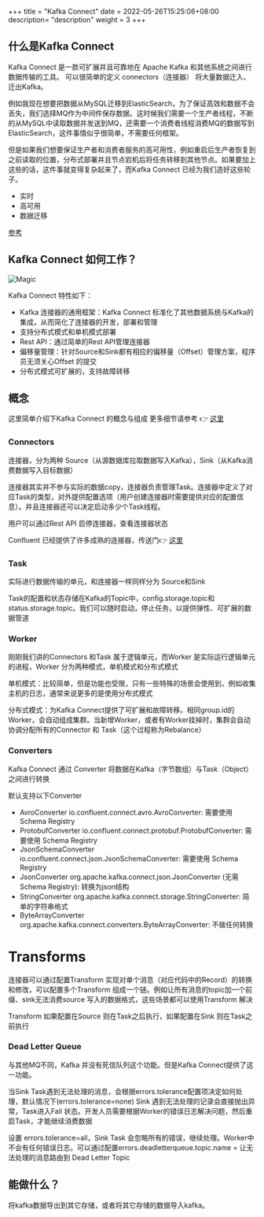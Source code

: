 +++
title = "Kafka Connect"
date =  2022-05-26T15:25:06+08:00
description= "description"
weight = 3
+++

## 什么是Kafka Connect

Kafka Connect 是一款可扩展并且可靠地在 Apache Kafka 和其他系统之间进行数据传输的工具。 可以很简单的定义 connectors（连接器） 将大量数据迁入、迁出Kafka。

例如我现在想要把数据从MySQL迁移到ElasticSearch，为了保证高效和数据不会丢失，我们选择MQ作为中间件保存数据。这时候我们需要一个生产者线程，不断的从MySQL中读取数据并发送到MQ，还需要一个消费者线程消费MQ的数据写到ElasticSearch，这件事情似乎很简单，不需要任何框架。

但是如果我们想要保证生产者和消费者服务的高可用性，例如重启后生产者恢复到之前读取的位置，分布式部署并且节点宕机后将任务转移到其他节点。如果要加上这些的话，这件事就变得复杂起来了，而Kafka Connect 已经为我们造好这些轮子。

- 实时
- 高可用
- 数据迁移

[参考](https://segmentfault.com/a/1190000039395164)

## Kafka Connect 如何工作？

![Magic](/images/tech/kafka-connect.webp)

Kafka Connect 特性如下：
- Kafka 连接器的通用框架：Kafka Connect 标准化了其他数据系统与Kafka的集成，从而简化了连接器的开发，部署和管理
- 支持分布式模式和单机模式部署
- Rest API：通过简单的Rest API管理连接器
- 偏移量管理：针对Source和Sink都有相应的偏移量（Offset）管理方案，程序员无须关心Offset 的提交
- 分布式模式可扩展的，支持故障转移

## 概念

这里简单介绍下Kafka Connect 的概念与组成
更多细节请参考 👉 [这里](https://link.segmentfault.com/?enc=PZj%2FOE0CLO8JUSI2jHI9aw%3D%3D.LneFugDT%2BAEmK82Skztluozk%2FuH088oeZDw7C5jdpCyLJEoaMW2O6YdZ92IaW%2FHVZNsbplp%2BeMoP0dlOx9OMgkFfA%2BqQ8pwqvaa7Sf5f0FM%3D)

### Connectors

连接器，分为两种 Source（从源数据库拉取数据写入Kafka），Sink（从Kafka消费数据写入目标数据）

连接器其实并不参与实际的数据copy，连接器负责管理Task。连接器中定义了对应Task的类型，对外提供配置选项（用户创建连接器时需要提供对应的配置信息）。并且连接器还可以决定启动多少个Task线程。

用户可以通过Rest API 启停连接器，查看连接器状态

Confluent 已经提供了许多成熟的连接器，传送门👉 [这里](https://link.segmentfault.com/?enc=yBLQKtWVawe75XAMZwce8A%3D%3D.VQ3PmTq6Sn6cm38yfG3notuMhau%2BfELpES0qNAxSmTRUsau4f36Rshq3WbnxT2U2)


### Task
实际进行数据传输的单元，和连接器一样同样分为 Source和Sink

Task的配置和状态存储在Kafka的Topic中，config.storage.topic和status.storage.topic。我们可以随时启动，停止任务，以提供弹性、可扩展的数据管道

### Worker
刚刚我们讲的Connectors 和Task 属于逻辑单元，而Worker 是实际运行逻辑单元的进程，Worker 分为两种模式，单机模式和分布式模式

单机模式：比较简单，但是功能也受限，只有一些特殊的场景会使用到，例如收集主机的日志，通常来说更多的是使用分布式模式

分布式模式：为Kafka Connect提供了可扩展和故障转移。相同group.id的Worker，会自动组成集群。当新增Worker，或者有Worker挂掉时，集群会自动协调分配所有的Connector 和 Task（这个过程称为Rebalance）

### Converters
Kafka Connect 通过 Converter 将数据在Kafka（字节数组）与Task（Object）之间进行转换

默认支持以下Converter

- AvroConverter io.confluent.connect.avro.AvroConverter: 需要使用 Schema Registry
- ProtobufConverter io.confluent.connect.protobuf.ProtobufConverter: 需要使用 Schema Registry
- JsonSchemaConverter io.confluent.connect.json.JsonSchemaConverter: 需要使用 Schema Registry
- JsonConverter org.apache.kafka.connect.json.JsonConverter (无需 Schema Registry): 转换为json结构
- StringConverter org.apache.kafka.connect.storage.StringConverter: 简单的字符串格式
- ByteArrayConverter org.apache.kafka.connect.converters.ByteArrayConverter: 不做任何转换

# Transforms
连接器可以通过配置Transform 实现对单个消息（对应代码中的Record）的转换和修改，可以配置多个Transform 组成一个链。例如让所有消息的topic加一个前缀、sink无法消费source 写入的数据格式，这些场景都可以使用Transform 解决

Transform 如果配置在Source 则在Task之后执行，如果配置在Sink 则在Task之前执行

### Dead Letter Queue
与其他MQ不同，Kafka 并没有死信队列这个功能。但是Kafka Connect提供了这一功能。

当Sink Task遇到无法处理的消息，会根据errors.tolerance配置项决定如何处理，默认情况下(errors.tolerance=none) Sink 遇到无法处理的记录会直接抛出异常，Task进入Fail 状态。开发人员需要根据Worker的错误日志解决问题，然后重启Task，才能继续消费数据

设置 errors.tolerance=all，Sink Task 会忽略所有的错误，继续处理。Worker中不会有任何错误日志。可以通过配置errors.deadletterqueue.topic.name = <dead-letter-topic-name> 让无法处理的消息路由到 Dead Letter Topic

## 能做什么？

将kafka数据导出到其它存储，或者将其它存储的数据导入kafka。